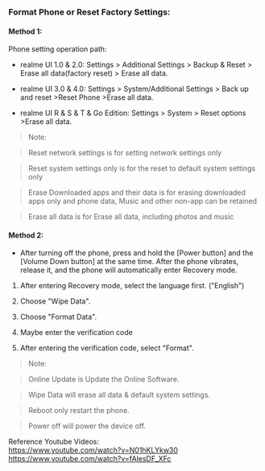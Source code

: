 ### Format Phone or Reset Factory Settings:

#### Method 1:

Phone setting operation path:

- realme UI 1.0 & 2.0: Settings > Additional Settings > Backup & Reset > Erase all data(factory reset) > Erase all data.

- realme UI 3.0 & 4.0: Settings > System/Additional Settings > Back up and reset >Reset Phone >Erase all data.

- realme UI R & S & T & Go Edition: Settings > System > Reset options >Erase all data.

> Note:

> Reset network settings is for setting network settings only

> Reset system settings only is for the reset to default system settings only

> Erase Downloaded apps and their data is for erasing downloaded apps only and phone data, Music and other non-app can be retained

> Erase all data is for Erase all data, including photos and music


#### Method 2:

- After turning off the phone, press and hold the [Power button] and the [Volume Down button] at the same time. After the phone vibrates, release it, and the phone will automatically enter Recovery mode.

1. After entering Recovery mode, select the language first. ("English")

2. Choose "Wipe Data".

3. Choose "Format Data".

4. Maybe enter the verification code

5. After entering the verification code, select "Format".

> Note:

> Online Update is Update the Online Software.

> Wipe Data will erase all data & default system settings.

> Reboot only restart the phone.

> Power off will power the device off.

Reference Youtube Videos:  
https://www.youtube.com/watch?v=N01hKLYkw30  
https://www.youtube.com/watch?v=fAlesDF_XFc  
